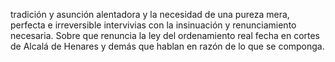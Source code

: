 tradición y asunción alentadora y la necesidad de una pureza mera, perfecta e irreversible intervivias con la insinuación y renunciamiento necesaria. Sobre que renuncia la ley del ordenamiento real fecha en cortes de Alcalá de Henares y demás que hablan en razón de lo que se componga.